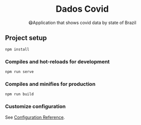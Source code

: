 <h1 align="center">Dados Covid </h1>

<p align="center">😷Application that shows covid data by state of Brazil</p>

## Project setup
```
npm install
```

### Compiles and hot-reloads for development
```
npm run serve
```

### Compiles and minifies for production
```
npm run build
```

### Customize configuration
See [Configuration Reference](https://cli.vuejs.org/config/).
